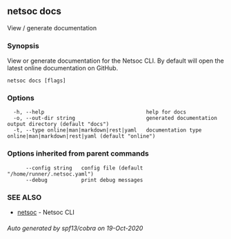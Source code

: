 ## netsoc docs

View / generate documentation

### Synopsis

View or generate documentation for the Netsoc CLI. By default will
open the latest online documentation on GitHub.


```
netsoc docs [flags]
```

### Options

```
  -h, --help                                 help for docs
  -o, --out-dir string                       generated documentation output directory (default "docs")
  -t, --type online|man|markdown|rest|yaml   documentation type online|man|markdown|rest|yaml (default "online")
```

### Options inherited from parent commands

```
      --config string   config file (default "/home/runner/.netsoc.yaml")
      --debug           print debug messages
```

### SEE ALSO

* [netsoc](netsoc.md)	 - Netsoc CLI

###### Auto generated by spf13/cobra on 19-Oct-2020
